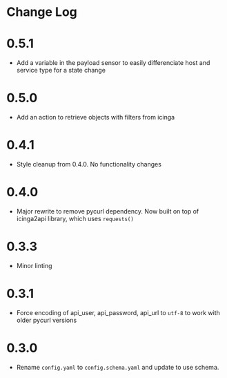 # Change Log

# 0.5.1

- Add a variable in the payload sensor to easily differenciate host and service type for a state change

# 0.5.0

- Add an action to retrieve objects with filters from icinga

# 0.4.1

- Style cleanup from 0.4.0. No functionality changes

# 0.4.0

- Major rewrite to remove pycurl dependency. Now built on top of icinga2api library, which uses `requests()`

# 0.3.3

- Minor linting

# 0.3.1

- Force encoding of api\_user, api\_password, api\_url to `utf-8` to work with
  older pycurl versions

# 0.3.0

- Rename `config.yaml` to `config.schema.yaml` and update to use schema.
